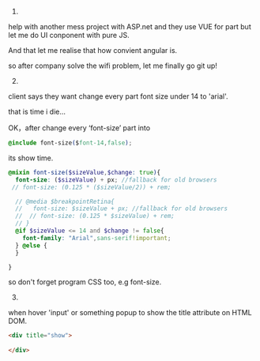 1.

help with another mess project with ASP.net and they use VUE for part but let me do UI conponent with pure JS.

And that let me realise that how convient angular is.

so after company solve the wifi problem, let me finally go git up!

2.

client says they want change every part font size under 14 to 'arial'.

that is time i die...

OK，after change every ‘font-size’ part into 

```css
@include font-size($font-14,false);
```

its show time.

```scss
@mixin font-size($sizeValue,$change: true){
  font-size: ($sizeValue) + px; //fallback for old browsers
 // font-size: (0.125 * ($sizeValue/2)) + rem;

  // @media $breakpointRetina{
  //   font-size: $sizeValue + px; //fallback for old browsers
  //  // font-size: (0.125 * $sizeValue) + rem;
  // }
  @if $sizeValue <= 14 and $change != false{
    font-family: "Arial",sans-serif!important;
  } @else {
  }

}
```

so don't forget program CSS too, e.g font-size.

3.

when hover 'input' or something popup to show the title attribute on HTML DOM.

```html
<div title="show">
  
</div>
```





